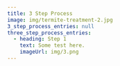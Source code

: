```yaml
---
title: 3 Step Process
image: img/termite-treatment-2.jpg
3_step_process_entries: null
three_step_process_entries:
  - heading: Step 1
    text: Some test here.
    imageUrl: img/3.png
---
```

